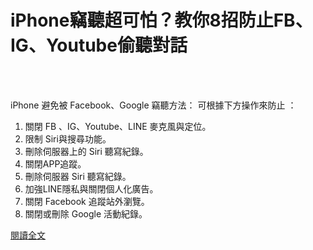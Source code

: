 # iPhone竊聽超可怕？教你8招防止FB、IG、Youtube偷聽對話

<!--more-->
<!--80-->
<br><br/>

iPhone 避免被 Facebook、Google 竊聽方法：
可根據下方操作來防止 ：

1. 關閉 FB 、IG、Youtube、LINE 麥克風與定位。
2. 限制 Siri與搜尋功能。
3. 刪除伺服器上的 Siri 聽寫紀錄。
4. 關閉APP追蹤。
5. 刪除伺服器 Siri 聽寫紀錄。
6. 加強LINE隱私與關閉個人化廣告。
7. 關閉 Facebook 追蹤站外瀏覽。
8. 關閉或刪除 Google 活動紀錄。

[閱讀全文](https://mrmad.com.tw/iphone-eavesdropping-conversation)


